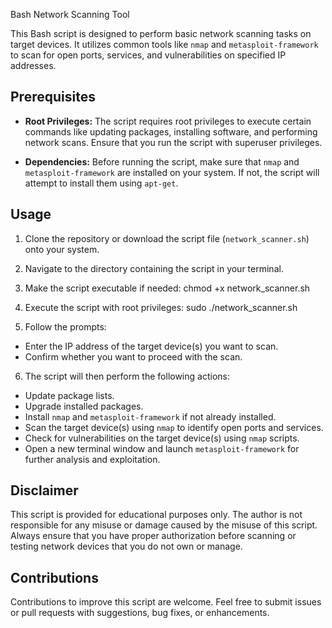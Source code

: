 Bash Network Scanning Tool

This Bash script is designed to perform basic network scanning tasks on target devices. It utilizes common tools like `nmap` and `metasploit-framework` to scan for open ports, services, and vulnerabilities on specified IP addresses.

## Prerequisites

- **Root Privileges:** The script requires root privileges to execute certain commands like updating packages, installing software, and performing network scans. Ensure that you run the script with superuser privileges.

- **Dependencies:** Before running the script, make sure that `nmap` and `metasploit-framework` are installed on your system. If not, the script will attempt to install them using `apt-get`. 

## Usage

1. Clone the repository or download the script file (`network_scanner.sh`) onto your system.

2. Navigate to the directory containing the script in your terminal.

3. Make the script executable if needed:
chmod +x network_scanner.sh



4. Execute the script with root privileges:
sudo ./network_scanner.sh



5. Follow the prompts:
- Enter the IP address of the target device(s) you want to scan.
- Confirm whether you want to proceed with the scan.

6. The script will then perform the following actions:
- Update package lists.
- Upgrade installed packages.
- Install `nmap` and `metasploit-framework` if not already installed.
- Scan the target device(s) using `nmap` to identify open ports and services.
- Check for vulnerabilities on the target device(s) using `nmap` scripts.
- Open a new terminal window and launch `metasploit-framework` for further analysis and exploitation.

## Disclaimer

This script is provided for educational purposes only. The author is not responsible for any misuse or damage caused by the misuse of this script. Always ensure that you have proper authorization before scanning or testing network devices that you do not own or manage.

## Contributions

Contributions to improve this script are welcome. Feel free to submit issues or pull requests with suggestions, bug fixes, or enhancements.

